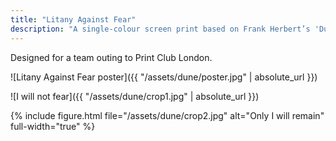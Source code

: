 ```yaml
---
title: "Litany Against Fear"
description: "A single-colour screen print based on Frank Herbert’s 'Dune'"
---
```


Designed for a team outing to Print Club London.

![Litany Against Fear poster]({{ "/assets/dune/poster.jpg" | absolute_url }})

![I will not fear]({{ "/assets/dune/crop1.jpg" | absolute_url }})

{% include figure.html file="/assets/dune/crop2.jpg" alt="Only I will remain" full-width="true" %}